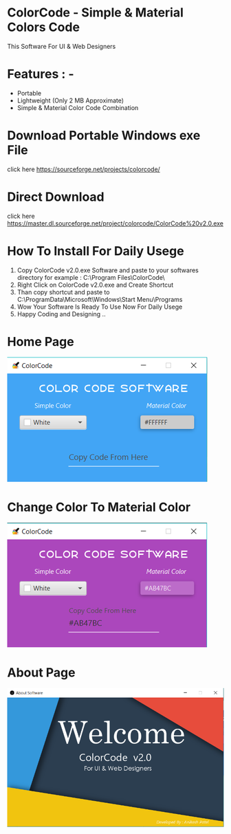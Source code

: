 # ColorCode - Simple & Material Colors Code
This Software For UI &amp; Web Designers

# Features : - 
- Portable 
- Lightweight (Only 2 MB Approximate)
- Simple & Material Color Code Combination 
# Download Portable Windows exe File 
 click here https://sourceforge.net/projects/colorcode/
# Direct Download 
 click here https://master.dl.sourceforge.net/project/colorcode/ColorCode%20v2.0.exe

# How To Install For Daily Usege
1. Copy ColorCode v2.0.exe Software and paste to your softwares directory for example : C:\Program Files\ColorCode\
2. Right Click on ColorCode v2.0.exe and Create Shortcut 
3. Than copy shortcut and paste to C:\ProgramData\Microsoft\Windows\Start Menu\Programs
3. Wow Your Software Is Ready To Use Now For Daily Usege
4. Happy Coding and Designing .. 


# Home Page 

![ScreenShot](https://raw.githubusercontent.com/Anikesh1999/ColorCode/master/screenshots/Home%20Page.png) 

# Change Color To Material Color

![ScreenShot](https://raw.githubusercontent.com/Anikesh1999/ColorCode/master/screenshots/Change%20Color.png)

# About Page

![ScreenShot](https://raw.githubusercontent.com/Anikesh1999/ColorCode/master/screenshots/About%20Page.png)


